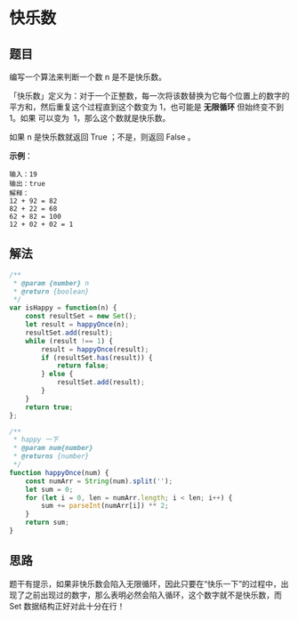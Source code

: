 # 快乐数

## 题目
编写一个算法来判断一个数 n 是不是快乐数。

「快乐数」定义为：对于一个正整数，每一次将该数替换为它每个位置上的数字的平方和，然后重复这个过程直到这个数变为 1，也可能是 **无限循环** 但始终变不到 1。如果 可以变为  1，那么这个数就是快乐数。

如果 n 是快乐数就返回 True ；不是，则返回 False 。

**示例**：
```
输入：19
输出：true
解释：
12 + 92 = 82
82 + 22 = 68
62 + 82 = 100
12 + 02 + 02 = 1
```
## 解法
```js
/**
 * @param {number} n
 * @return {boolean}
 */
var isHappy = function(n) {
    const resultSet = new Set();
    let result = happyOnce(n);
    resultSet.add(result);
    while (result !== 1) {
        result = happyOnce(result);
        if (resultSet.has(result)) {
            return false;
        } else {
            resultSet.add(result);
        }
    }
    return true;
};

/**
 * happy 一下
 * @param num{number}
 * @returns {number}
 */
function happyOnce(num) {
    const numArr = String(num).split('');
    let sum = 0;
    for (let i = 0, len = numArr.length; i < len; i++) {
        sum += parseInt(numArr[i]) ** 2;
    }
    return sum;
}
```
## 思路

题干有提示，如果非快乐数会陷入无限循环，因此只要在“快乐一下”的过程中，出现了之前出现过的数字，那么表明必然会陷入循环，这个数字就不是快乐数，而 Set 数据结构正好对此十分在行！
